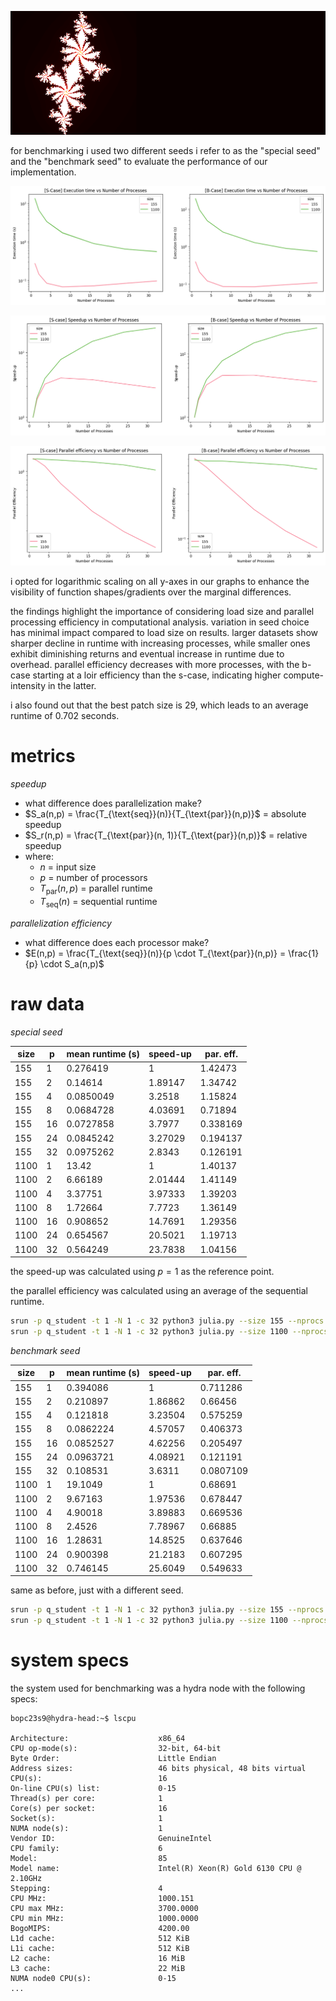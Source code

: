 ![Julia Set](./assets/out.png)

for benchmarking i used two different seeds i refer to as the "special seed" and the "benchmark seed" to evaluate the performance of our implementation.

![Absolute Runtime vs. Number of Processes](./assets/nprocs-exectime.png)

![Relative Speed-up vs. Number of Processes](./assets/nprocs-speedup.png)

![Parallel Efficiency vs. Number of Processes](./assets/nprocs-parefficiency.png)

i opted for logarithmic scaling on all y-axes in our graphs to enhance the visibility of function shapes/gradients over the marginal differences.

the findings highlight the importance of considering load size and parallel processing efficiency in computational analysis. variation in seed choice has minimal impact compared to load size on results. larger datasets show sharper decline in runtime with increasing processes, while smaller ones exhibit diminishing returns and eventual increase in runtime due to overhead. parallel efficiency decreases with more processes, with the b-case starting at a loir efficiency than the s-case, indicating higher compute-intensity in the latter.

i also found out that the best patch size is 29, which leads to an average runtime of 0.702 seconds.

# metrics

_speedup_

-   what difference does parallelization make?
-   $S_a(n,p) = \frac{T_{\text{seq}}(n)}{T_{\text{par}}(n,p)}$ = absolute speedup
-   $S_r(n,p) = \frac{T_{\text{par}}(n, 1)}{T_{\text{par}}(n,p)}$ = relative speedup
-   where:
    -   $n$ = input size
    -   $p$ = number of processors
    -   $T_{\text{par}}(n,p)$ = parallel runtime
    -   $T_{\text{seq}}(n)$ = sequential runtime

_parallelization efficiency_

-   what difference does each processor make?
-   $E(n,p) = \frac{T_{\text{seq}}(n)}{p \cdot T_{\text{par}}(n,p)} = \frac{1}{p} \cdot S_a(n,p)$

# raw data

_special seed_

| size | p   | mean runtime (s) | speed-up | par. eff. |
| ---- | --- | ---------------- | -------- | --------- |
| 155  | 1   | 0.276419         | 1        | 1.42473   |
| 155  | 2   | 0.14614          | 1.89147  | 1.34742   |
| 155  | 4   | 0.0850049        | 3.2518   | 1.15824   |
| 155  | 8   | 0.0684728        | 4.03691  | 0.71894   |
| 155  | 16  | 0.0727858        | 3.7977   | 0.338169  |
| 155  | 24  | 0.0845242        | 3.27029  | 0.194137  |
| 155  | 32  | 0.0975262        | 2.8343   | 0.126191  |
| 1100 | 1   | 13.42            | 1        | 1.40137   |
| 1100 | 2   | 6.66189          | 2.01444  | 1.41149   |
| 1100 | 4   | 3.37751          | 3.97333  | 1.39203   |
| 1100 | 8   | 1.72664          | 7.7723   | 1.36149   |
| 1100 | 16  | 0.908652         | 14.7691  | 1.29356   |
| 1100 | 24  | 0.654567         | 20.5021  | 1.19713   |
| 1100 | 32  | 0.564249         | 23.7838  | 1.04156   |

the speed-up was calculated using $p=1$ as the reference point.

the parallel efficiency was calculated using an average of the sequential runtime.

```bash
srun -p q_student -t 1 -N 1 -c 32 python3 julia.py --size 155 --nprocs 1 # 155;20;1;0.39382300106808543
srun -p q_student -t 1 -N 1 -c 32 python3 julia.py --size 1100 --nprocs 1 # 1100;20;1;18.806384983938187
```

_benchmark seed_

| size | p   | mean runtime (s) | speed-up | par. eff. |
| ---- | --- | ---------------- | -------- | --------- |
| 155  | 1   | 0.394086         | 1        | 0.711286  |
| 155  | 2   | 0.210897         | 1.86862  | 0.66456   |
| 155  | 4   | 0.121818         | 3.23504  | 0.575259  |
| 155  | 8   | 0.0862224        | 4.57057  | 0.406373  |
| 155  | 16  | 0.0852527        | 4.62256  | 0.205497  |
| 155  | 24  | 0.0963721        | 4.08921  | 0.121191  |
| 155  | 32  | 0.108531         | 3.6311   | 0.0807109 |
| 1100 | 1   | 19.1049          | 1        | 0.68691   |
| 1100 | 2   | 9.67163          | 1.97536  | 0.678447  |
| 1100 | 4   | 4.90018          | 3.89883  | 0.669536  |
| 1100 | 8   | 2.4526           | 7.78967  | 0.66885   |
| 1100 | 16  | 1.28631          | 14.8525  | 0.637646  |
| 1100 | 24  | 0.900398         | 21.2183  | 0.607295  |
| 1100 | 32  | 0.746145         | 25.6049  | 0.549633  |

same as before, just with a different seed.

```bash
srun -p q_student -t 1 -N 1 -c 32 python3 julia.py --size 155 --nprocs 1 --benchmark # 155;20;1;0.2803074959665537
srun -p q_student -t 1 -N 1 -c 32 python3 julia.py --size 1100 --nprocs 1 --benchmark # 1100;20;1;13.123375411145389
```

# system specs

the system used for benchmarking was a hydra node with the following specs:

```plaintext
bopc23s9@hydra-head:~$ lscpu

Architecture:                    x86_64
CPU op-mode(s):                  32-bit, 64-bit
Byte Order:                      Little Endian
Address sizes:                   46 bits physical, 48 bits virtual
CPU(s):                          16
On-line CPU(s) list:             0-15
Thread(s) per core:              1
Core(s) per socket:              16
Socket(s):                       1
NUMA node(s):                    1
Vendor ID:                       GenuineIntel
CPU family:                      6
Model:                           85
Model name:                      Intel(R) Xeon(R) Gold 6130 CPU @ 2.10GHz
Stepping:                        4
CPU MHz:                         1000.151
CPU max MHz:                     3700.0000
CPU min MHz:                     1000.0000
BogoMIPS:                        4200.00
L1d cache:                       512 KiB
L1i cache:                       512 KiB
L2 cache:                        16 MiB
L3 cache:                        22 MiB
NUMA node0 CPU(s):               0-15
...
```
